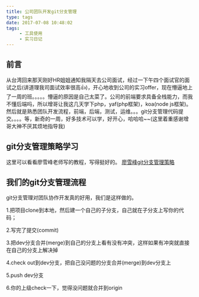 ```yaml
---
title: 公司团队开发git分支管理
type: tags
date: 2017-07-08 10:48:02
tags:
     - 工具使用
     - 实习日记
---
```

## 前言

 从台湾回来那天刚好HR姐姐通知我隔天去公司面试，经过一下午四个面试官的面试之后(讲道理我司面试效率很高👍)，开心地收到公司的实习offer，现在懵逼地上了一周的班。。。。。懵逼的原因是自己太菜了。公司的前端要求具备全栈能力，而我不懂后端吗，所以增哥让我这几天学下php，yaf(php框架)，koa(node js框架)。然后就是熟悉团队开发流程，前端，后端，测试，运维。。。git分支管理代码提交。。。。等，新奇的一周，好多技术可以学，好开心，哈哈哈~~(这里着重感谢增哥大神不厌其烦地指导我)
 
 <!-- more -->
 
## git分支管理策略学习

这里可以看看廖雪峰老师写的教程，写得挺好的。
[廖雪峰git分支管理策略](http://www.liaoxuefeng.com/wiki/0013739516305929606dd18361248578c67b8067c8c017b000/0013758410364457b9e3d821f4244beb0fd69c61a185ae0000)

##  我们的git分支管理流程

git分支管理对团队协作开发真的好用，我们是这样做的。

1.把项目clone到本地，然后建一个自己的子分支，自己就在子分支上写你的代码；

2.写完了提交(commit)

3.把dev分支合并(merge)到自己的分支上看有没有冲突，这样如果有冲突就直接在自己的分支上解决掉

4.check out到dev分支，把自己没问题的分支合并(merge)到dev分支上

5.push dev分支

6.你的上级check一下，觉得没问题就合并到origin





